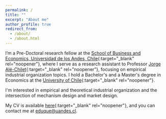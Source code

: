 ```yaml
---
permalink: /
title: ""
excerpt: "About me"
author_profile: true
redirect_from: 
  - /about/
  - /about.html
---
```



I’m a Pre-Doctoral research fellow at the [School of Business and Economics, Universidad de los Andes, Chile](https://www.uandes.cl/sbe/){:target="_blank" rel="noopener"}, where I serve as a research assistant to Professor [Jorge Alé-Chilet](https://sites.google.com/site/jorgealechilet/){:target="_blank" rel="noopener"}, focusing on empirical industrial organization topics. I hold a Bachelor's and a Master's degree in Economics at the [University of Chile](https://econ.uchile.cl/){:target="_blank" rel="noopener"}. 

I'm interested in empirical and theoretical industrial organization and the intersection of mechanism design and market design.

My CV is available [here](https://www.dropbox.com/scl/fi/tyghsvenz6wl34d0e9a04/CV.pdf?rlkey=u9qpkbz39mdblwl09ukn7eqrt&dl=0){:target="_blank" rel="noopener"}, and you can contact me at [eduque@uandes.cl](mailto:eduque@uandes.cl).

